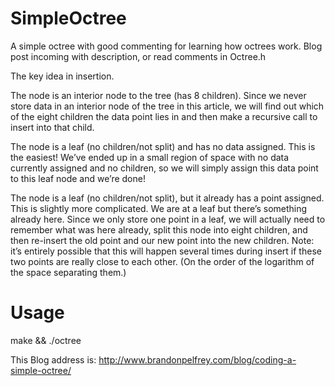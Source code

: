 SimpleOctree
============

A simple octree with good commenting for learning how octrees work. Blog post incoming with description, or read comments in Octree.h

The key idea in insertion.

The node is an interior node to the tree (has 8 children).
Since we never store data in an interior node of the tree in this article, we will find out which of the eight children the data point lies in and then make a recursive call to insert into that child.

The node is a leaf (no children/not split) and has no data assigned.
This is the easiest! We’ve ended up in a small region of space with no data currently assigned and no children, so we will simply assign this data point to this leaf node and we’re done!

The node is a leaf (no children/not split), but it already has a point assigned.
This is slightly more complicated. We are at a leaf but there’s something already here. Since we only store one point in a leaf, we will actually need to remember what was here already, split this node into eight children, and then re-insert the old point and our new point into the new children.  Note: it’s entirely possible that this will happen several times during insert if these two points are really close to each other. (On the order of the logarithm of the space separating them.)


Usage
============
make && ./octree

This Blog address is: http://www.brandonpelfrey.com/blog/coding-a-simple-octree/
